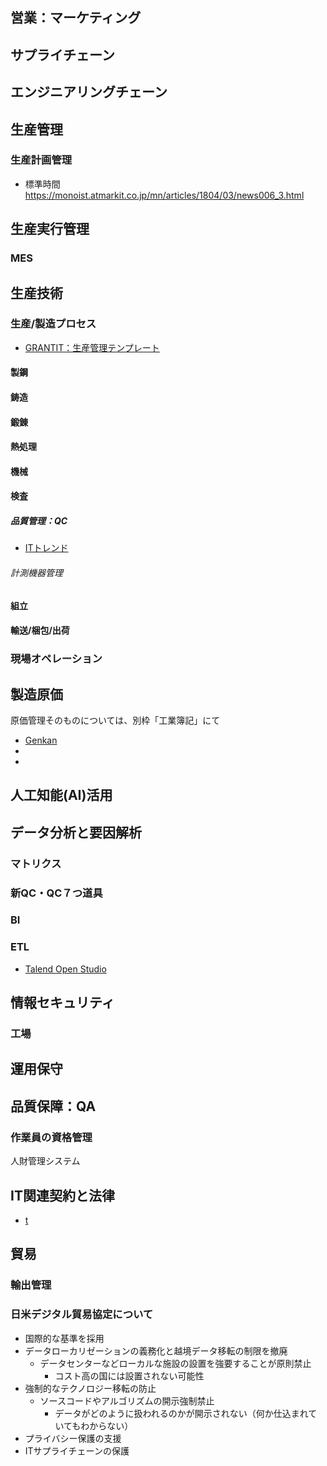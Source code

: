 ## 営業：マーケティング
## サプライチェーン
## エンジニアリングチェーン
## 生産管理
### 生産計画管理
* 標準時間
	https://monoist.atmarkit.co.jp/mn/articles/1804/03/news006_3.html
## 生産実行管理
### MES

## 生産技術
### 生産/製造プロセス
* [GRANTIT：生産管理テンプレート](https://grandit.nhs.co.jp/solution_product.html)
#### 製鋼
#### 鋳造
#### 鍛錬
#### 熱処理
#### 機械
#### 検査
##### 品質管理：QC
* [ITトレンド](https://it-trend.jp/production_management/article/quality-control)
###### 計測機器管理
#### 組立
#### 輸送/梱包/出荷

### 現場オペレーション

## 製造原価
  原価管理そのものについては、別枠「工業簿記」にて
* [Genkan](https://www.koska.jp/)
* []()
* []()

## 人工知能(AI)活用

## データ分析と要因解析
### マトリクス
### 新QC・QC７つ道具
### BI
### ETL
* [Talend Open Studio](https://recipe.kc-cloud.jp/archives/6934)

## 情報セキュリティ
### 工場

## 運用保守

## 品質保障：QA
### 作業員の資格管理
  人財管理システム

## IT関連契約と法律
* [t](http://takagi-hiromitsu.jp/diary/20140105.html#toc)

## 貿易
### 輸出管理
### 日米デジタル貿易協定について
* 国際的な基準を採用
* データローカリゼーションの義務化と越境データ移転の制限を撤廃
  + データセンターなどローカルな施設の設置を強要することが原則禁止
    - コスト高の国には設置されない可能性
* 強制的なテクノロジー移転の防止
  + ソースコードやアルゴリズムの開示強制禁止
    - データがどのように扱われるのかが開示されない（何か仕込まれていてもわからない）
* プライバシー保護の支援
* ITサプライチェーンの保護
